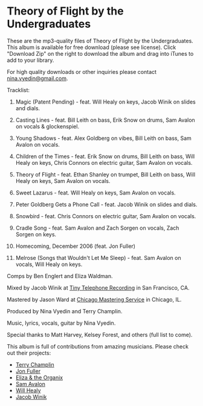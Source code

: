 Theory of Flight by the Undergraduates
=======================================

These are the mp3-quality files of Theory of Flight by the Undergraduates. This album is available for free download (please see license). Click "Download Zip" on the right to download the album and drag into iTunes to add to your library.

For high quality downloads or other inquiries please contact nina.vyedin@gmail.com.

Tracklist:

1. Magic (Patent Pending) - feat. Will Healy on keys, Jacob Winik on slides and dials.

2. Casting Lines - feat. Bill Leith on bass, Erik Snow on drums, Sam Avalon on vocals & glockenspiel.

3. Young Shadows - feat. Alex Goldberg on vibes, Bill Leith on bass, Sam Avalon on vocals.

4. Children of the Times - feat. Erik Snow on drums, Bill Leith on bass, Will Healy on keys, Chris Connors on electric guitar, Sam Avalon on vocals.

5. Theory of Flight - feat. Ethan Shanley on trumpet, Bill Leith on bass, Will Healy on keys, Sam Avalon on vocals.

6. Sweet Lazarus - feat. Will Healy on keys, Sam Avalon on vocals.

7. Peter Goldberg Gets a Phone Call - feat. Jacob Winik on slides and dials.

8. Snowbird - feat. Chris Connors on electric guitar, Sam Avalon on vocals.

9. Cradle Song - feat. Sam Avalon and Zach Sorgen on vocals, Zach Sorgen on keys.

10. Homecoming, December 2006 (feat. Jon Fuller)

11. Melrose (Songs that Wouldn't Let Me Sleep) - feat. Sam Avalon on vocals, Will Healy on keys.


Comps by Ben Englert and Eliza Waldman.

Mixed by Jacob Winik at [Tiny Telephone Recording](http://www.tinytelephone.com/) in San Francisco, CA.

Mastered by Jason Ward at [Chicago Mastering Service](http://www.chicagomasteringservice.com/) in Chicago, IL.

Produced by Nina Vyedin and Terry Champlin.


Music, lyrics, vocals, guitar by Nina Vyedin.

Special thanks to Matt Harvey, Kelsey Forest, and others (full list to come).




This album is full of contributions from amazing musicians. Please check out their projects:

* [Terry Champlin](http://www.terrychamplin.com/)
* [Jon Fuller](http://www.jonfullermusic.com/)
* [Eliza & the Organix](http://elizaandtheorganix.bandcamp.com/album/the-organix-experience)
* [Sam Avalon](http://samavalon.com/)
* [Will Healy](http://williamhealymusic.com/)
* [Jacob Winik](http://www.jacobwinik.com/)